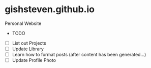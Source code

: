 # gishsteven.github.io
Personal Website

- TODO
- [ ] List out Projects
- [ ] Update Library
- [ ] Learn how to format posts (after content has been generated...)
- [ ] Update Profile Photo
